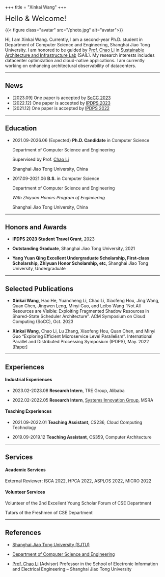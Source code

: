 +++
title = "Xinkai Wang"
+++

<font size=5>Hello & Welcome!</font>

{{< figure class="avatar" src="/photo.jpg" alt="avatar">}}

Hi, I am Xinkai Wang. 
Currently, I am a second-year Ph.D. student in Department of Computer Science and Engineering, Shanghai Jiao Tong University.
I am honored to be guided by [Prof. Chao Li](https://www.cs.sjtu.edu.cn/~lichao/index.html) in [Sustainable Architecture and Infrastructure Lab](https://www.cs.sjtu.edu.cn/sail/) (SAIL).
My research interests includes datacenter optimization and cloud-native applications. I am currently working on enhancing architectural observability of datacenters.

---

## News
+ [2023.09] One paper is accepted by [SoCC 2023](https://acmsocc.org/2023/)
+ [2022.12] One paper is accepted by [IPDPS 2023](https://www.ipdps.org/)
+ [2021.12] One paper is accepted by [IPDPS 2022](https://www.ipdps.org/)

---

<!-- ## Research Interest

My primary research interests include architectural design and system optimization to improve performance and energy efficiency of different-size computing systems including unmanned systems and cloud systems.

My broader interests include emerging technologies and evolving applications that could ultimately lead to the next-generation green computers. -->

## Education

+ 2021.09-2026.06 (Expected) **Ph.D. Candidate** in Computer Science
    
    Department of Computer Science and Engineering

    Supervised by Prof. [Chao Li](https://www.cs.sjtu.edu.cn/~lichao/index.html)
    
    Shanghai Jiao Tong University, China

+ 2017.09-2021.06 **B.S.** in Computer Science
    
    Department of Computer Science and Engineering

    *With Zhiyuan Honors Program of Engineering*


    Shanghai Jiao Tong University, China

<!-- + 2017.09-2021.06 **B.S.** in Zhiyuan Honors Program of Engineering

    Zhiyuan College
    
    Shanghai Jiao Tong University, China -->


---

## Honors and Awards

+ **IPDPS 2023 Student Travel Grant**, 2023

+ **Outstanding Graduate**, Shanghai Jiao Tong University,  2021

    <!-- *Top 15% in SJTU Bachelors*, -->
+ **Yang Yuan Qing Excellent Undergraduate Scholarship, First-class Scholarship, Zhiyuan Honor Scholarship, etc**, Shanghai Jiao Tong University,  Undergraduate

    <!-- *1st in CSE Department*, -->

---

## Selected Publications 

+ **Xinkai Wang**, Hao He, Yuancheng Li, Chao Li, Xiaofeng Hou, Jing Wang, Quan Chen, Jingwen Leng, Minyi Guo, and Leibo Wang  “Not All Resources are Visible: Exploiting Fragmented Shadow Resources in Shared-State Scheduler Architecture”. ACM Symposium on Cloud Computing (SoCC), Oct. 2023  
<!-- [[Paper](/xinkai_exploring_efficient_ipdps2022.pdf)] -->


+ **Xinkai Wang**, Chao Li, Lu Zhang, Xiaofeng Hou, Quan Chen, and Minyi Guo “Exploring Efficient Microservice Level Parallelism”. International Parallel and Distributed Processing Symposium (IPDPS), May. 2022  [[Paper](/xinkai_exploring_efficient_ipdps2022.pdf)]

---

## Experiences

#### Industrial Experiences

+ 2023.02-2023.08 **Research Intern**, TRE Group, Alibaba
+ 2022.02-2022.05 **Research Intern**, [Systems Innovation Group](https://www.microsoft.com/en-us/research/group/systems-innovation/), MSRA   

    <!-- I worked on power-aware VM management. Per-VM power modeling, power-aware live migration,  -->

<!-- + 2021.07-2021.10 **Research Intern**, [Algorithm Innovation Lab](https://www.huaweicloud.com/lab/algorithm/about.html), Huawei

     I worded on  -->

<!-- + 2020.07-2020.09 **Software Engineering Intern**, [Youtu Lab](https://cloud.tencent.com/developer/column/1510), Tencent

     I worked on agile deployment of running systems with K8S and ELK.  -->

#### Teaching Experiences

+ 2021.09-2022.01 **Teaching Assistant**, CS236, Cloud Computing Technology

    <!-- I worked on project scheduling -->

+ 2019.09-2019.12 **Teaching Assistant**, CS359, Computer Architecture

    <!-- I worked on homework arrangement -->

---

## Services

#### Academic Services

External Reviewer: ISCA 2022, HPCA 2022, ASPLOS 2022, MICRO 2022

#### Volunteer Services

Volunteer of the 2nd Excellent Young Scholar Forum of CSE Department

Tutors of the Freshmen of CSE Department

---

## References

+ [Shanghai Jiao Tong University (SJTU)](https://en.sjtu.edu.cn/)

+ [Department of Computer Science and Engineering](https://www.cs.sjtu.edu.cn/en/)

+ [Prof. Chao Li](https://www.cs.sjtu.edu.cn/~lichao/index.html) (Advisor) Professor in the School of Electronic Information and Electrical Engineering – Shanghai Jiao Tong University
